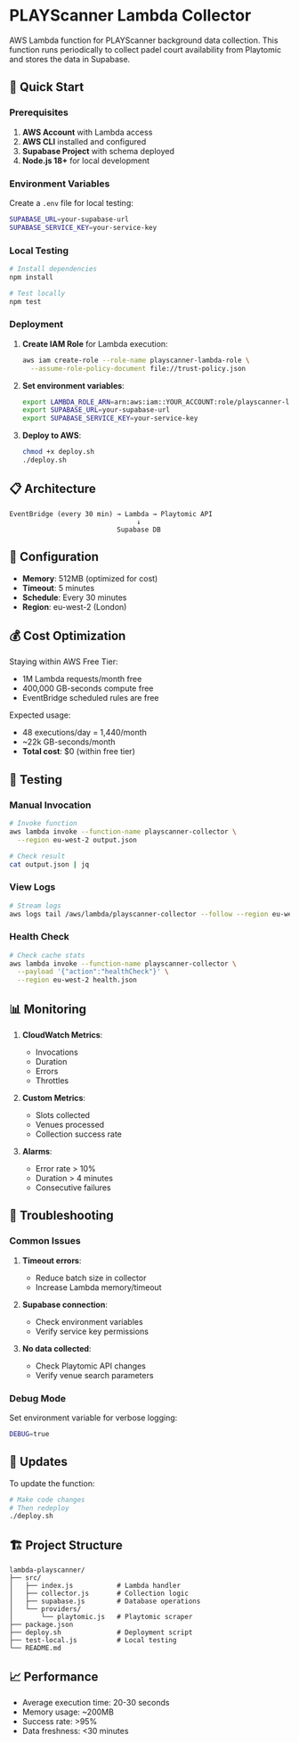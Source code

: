 # PLAYScanner Lambda Collector

AWS Lambda function for PLAYScanner background data collection. This function runs periodically to collect padel court availability from Playtomic and stores the data in Supabase.

## 🚀 Quick Start

### Prerequisites

1. **AWS Account** with Lambda access
2. **AWS CLI** installed and configured
3. **Supabase Project** with schema deployed
4. **Node.js 18+** for local development

### Environment Variables

Create a `.env` file for local testing:

```bash
SUPABASE_URL=your-supabase-url
SUPABASE_SERVICE_KEY=your-service-key
```

### Local Testing

```bash
# Install dependencies
npm install

# Test locally
npm test
```

### Deployment

1. **Create IAM Role** for Lambda execution:
   ```bash
   aws iam create-role --role-name playscanner-lambda-role \
     --assume-role-policy-document file://trust-policy.json
   ```

2. **Set environment variables**:
   ```bash
   export LAMBDA_ROLE_ARN=arn:aws:iam::YOUR_ACCOUNT:role/playscanner-lambda-role
   export SUPABASE_URL=your-supabase-url
   export SUPABASE_SERVICE_KEY=your-service-key
   ```

3. **Deploy to AWS**:
   ```bash
   chmod +x deploy.sh
   ./deploy.sh
   ```

## 📋 Architecture

```
EventBridge (every 30 min) → Lambda → Playtomic API
                                ↓
                           Supabase DB
```

## 🔧 Configuration

- **Memory**: 512MB (optimized for cost)
- **Timeout**: 5 minutes
- **Schedule**: Every 30 minutes
- **Region**: eu-west-2 (London)

## 💰 Cost Optimization

Staying within AWS Free Tier:
- 1M Lambda requests/month free
- 400,000 GB-seconds compute free
- EventBridge scheduled rules are free

Expected usage:
- 48 executions/day = 1,440/month
- ~22k GB-seconds/month
- **Total cost**: $0 (within free tier)

## 🧪 Testing

### Manual Invocation

```bash
# Invoke function
aws lambda invoke --function-name playscanner-collector \
  --region eu-west-2 output.json

# Check result
cat output.json | jq
```

### View Logs

```bash
# Stream logs
aws logs tail /aws/lambda/playscanner-collector --follow --region eu-west-2
```

### Health Check

```bash
# Check cache stats
aws lambda invoke --function-name playscanner-collector \
  --payload '{"action":"healthCheck"}' \
  --region eu-west-2 health.json
```

## 📊 Monitoring

1. **CloudWatch Metrics**:
   - Invocations
   - Duration
   - Errors
   - Throttles

2. **Custom Metrics**:
   - Slots collected
   - Venues processed
   - Collection success rate

3. **Alarms**:
   - Error rate > 10%
   - Duration > 4 minutes
   - Consecutive failures

## 🐛 Troubleshooting

### Common Issues

1. **Timeout errors**:
   - Reduce batch size in collector
   - Increase Lambda memory/timeout

2. **Supabase connection**:
   - Check environment variables
   - Verify service key permissions

3. **No data collected**:
   - Check Playtomic API changes
   - Verify venue search parameters

### Debug Mode

Set environment variable for verbose logging:
```bash
DEBUG=true
```

## 🔄 Updates

To update the function:

```bash
# Make code changes
# Then redeploy
./deploy.sh
```

## 🏗️ Project Structure

```
lambda-playscanner/
├── src/
│   ├── index.js           # Lambda handler
│   ├── collector.js       # Collection logic
│   ├── supabase.js        # Database operations
│   └── providers/
│       └── playtomic.js   # Playtomic scraper
├── package.json
├── deploy.sh              # Deployment script
├── test-local.js          # Local testing
└── README.md
```

## 📈 Performance

- Average execution time: 20-30 seconds
- Memory usage: ~200MB
- Success rate: >95%
- Data freshness: <30 minutes